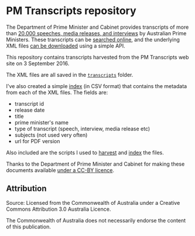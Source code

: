# PM Transcripts repository

The Department of Prime Minister and Cabinet provides transcripts of more than [20,000 speeches, media releases, and interviews](https://pmtranscripts.dpmc.gov.au/about-collection) by Australian Prime Ministers. These transcripts can be [searched online](https://pmtranscripts.dpmc.gov.au/), and the underlying XML files [can be downloaded](https://pmtranscripts.dpmc.gov.au/developers) using a simple API.

This repository contains transcripts harvested from the PM Transcripts web site on 3 September 2016.

The XML files are all saved in the [`transcripts`](transcripts/) folder.

I've also created a simple [index](index.csv) (in CSV format) that contains the metadata from each of the XML files. The fields are:

* transcript id
* release date
* title
* prime minister's name
* type of transcript (speech, interview, media release etc)
* subjects (not used very often)
* url for PDF version

Also included are the scripts I used to [harvest](harvest.py) and [index](index.py) the files.

Thanks to the Department of Prime Minister and Cabinet for making these documents available [under a CC-BY licence](https://pmtranscripts.dpmc.gov.au/copyright).

## Attribution

Source: Licensed from the Commonwealth of Australia under a Creative Commons Attribution 3.0 Australia Licence.

The Commonwealth of Australia does not necessarily endorse the content of this publication.